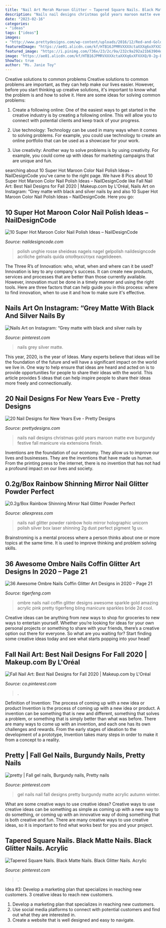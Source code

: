 ```yaml
---
title: "Nail Art Merah Maroon Glitter ~ Tapered Square Nails. Black Matte Nails. Black Glitter Nails. Acrylic"
description: "Nails nail designs christmas gold years maroon matte eve burgundy festive fall manicure via extensions finish"
date: "2023-02-16"
categories:
- "ideas"
tags: ["ideas"]
images:
- "http://www.prettydesigns.com/wp-content/uploads/2016/12/Red-and-Gold-Nails.jpg"
featuredImage: "https://ae01.alicdn.com/kf/HTB16JPMRVXXXXctaXXXq6xXFXXXQ/0-2g-Box-Rainbow-Shinning-Mirror-Nail-Glitter-Powder-Perfect-Holographic-Nails-Dust-Laser-Holo-Nails.jpg"
featured_image: "https://i.pinimg.com/736x/23/2c/9a/232c9a292a21b63904d7a89e8dc4020f.jpg"
image: "https://ae01.alicdn.com/kf/HTB16JPMRVXXXXctaXXXq6xXFXXXQ/0-2g-Box-Rainbow-Shinning-Mirror-Nail-Glitter-Powder-Perfect-Holographic-Nails-Dust-Laser-Holo-Nails.jpg"
ShowToc: true
author: "Ms. Janie Toy"
---
```



Creative solutions to common problems
Creative solutions to common problems are important, as they can help make our lives easier. However, before you start thinking up creative solutions, it's important to know what the problem is and how to solve it. Here are some ideas for solving common problems:
1. Create a following online: One of the easiest ways to get started in the creative industry is by creating a following online. This will allow you to connect with potential clients and keep track of your progress.

2. Use technology: Technology can be used in many ways when it comes to solving problems. For example, you could use technology to create an online portfolio that can be used as a showcase for your work.

3. Use creativity: Another way to solve problems is by using creativity. For example, you could come up with ideas for marketing campaigns that are unique and fun.

	

		
searching about 10 Super Hot Maroon Color Nail Polish Ideas – NailDesignCode you've came to the right page. We have 8 Pics about 10 Super Hot Maroon Color Nail Polish Ideas – NailDesignCode like Fall Nail Art: Best Nail Designs for Fall 2020 | Makeup.com by L&#039;Oréal, Nails Art on Instagram: “Grey matte with black and silver nails by and also 10 Super Hot Maroon Color Nail Polish Ideas – NailDesignCode. Here you go:
		
    
## 10 Super Hot Maroon Color Nail Polish Ideas – NailDesignCode

<img loading=lazy src="https://naildesigncode.com/wp-content/uploads/2017/09/2-5-680x1024.jpg" onerror="this.onerror=null;this.src='https://tse4.mm.bing.net/th?id=OIP.B0m-KajwqbndrfO06vtT6gHaLJ&amp;pid=15.1';" alt="10 Super Hot Maroon Color Nail Polish Ideas – NailDesignCode">

_Source: naildesigncode.com_

>polish unghie rosse sheideas nagels nagel gelpolish naildesigncode acriliche gelnails quida αποθηκεύτηκε nagelideeen. 

	

The Three R’s of Innovation: who, what, when and where can it be used?
Innovation is key to any company's success. It can create new products, services and processes that are better than those currently available. However, innovation must be done in a timely manner and using the right tools. Here are three factors that can help guide you in this process: where to find innovation, when to use it and how to make sure it's effective.

    
## Nails Art On Instagram: “Grey Matte With Black And Silver Nails By

<img loading=lazy src="https://i.pinimg.com/736x/61/f5/69/61f56900cb376c35ec373ba1cd2f5346--prom-nails-long-nails.jpg" onerror="this.onerror=null;this.src='https://tse2.mm.bing.net/th?id=OIP.fyfbIlSsi0cVhzfoeKrwgQHaHa&amp;pid=15.1';" alt="Nails Art on Instagram: “Grey matte with black and silver nails by">

_Source: pinterest.com_

>nails grey silver matte. 

	

This year, 2020, is the year of Ideas. Many experts believe that ideas will be the foundation of the future and will have a significant impact on the world we live in. One way to help ensure that ideas are heard and acted on is to provide opportunities for people to share their ideas with the world. This article provides 5 ideas that can help inspire people to share their ideas more freely and connectionually.

    
## 20 Nail Designs For New Years Eve - Pretty Designs

<img loading=lazy src="http://www.prettydesigns.com/wp-content/uploads/2016/12/Red-and-Gold-Nails.jpg" onerror="this.onerror=null;this.src='https://tse1.mm.bing.net/th?id=OIP.R-_TGvsc_wd1vTHapDX7NQHaIT&amp;pid=15.1';" alt="20 Nail Designs for New Years Eve - Pretty Designs">

_Source: prettydesigns.com_

>nails nail designs christmas gold years maroon matte eve burgundy festive fall manicure via extensions finish. 

	

Inventions are the foundation of our economy. They allow us to improve our lives and businesses. They are the inventions that have made us human. From the printing press to the internet, there is no invention that has not had a profound impact on our lives and society.

    
## 0.2g/Box Rainbow Shinning Mirror Nail Glitter Powder Perfect

<img loading=lazy src="https://ae01.alicdn.com/kf/HTB16JPMRVXXXXctaXXXq6xXFXXXQ/0-2g-Box-Rainbow-Shinning-Mirror-Nail-Glitter-Powder-Perfect-Holographic-Nails-Dust-Laser-Holo-Nails.jpg" onerror="this.onerror=null;this.src='https://tse2.mm.bing.net/th?id=OIP.jLFqmcBO3xY-1vJOC691FgHaHa&amp;pid=15.1';" alt="0.2g/Box Rainbow Shinning Mirror Nail Glitter Powder Perfect">

_Source: aliexpress.com_

>nails nail glitter powder rainbow holo mirror holographic unicorn polish silver box laser shinning 2g dust perfect pigment 1g uv. 

	

Brainstroming is a mental process where a person thinks about one or more topics at the same time. It is used to improve thinking and problem solving skills.

    
## 36 Awesome Ombre Nails Coffin Glitter Art Designs In 2020 – Page 21

<img loading=lazy src="http://www.tigerfeng.com/wp-content/uploads/2019/03/21-ombre-nails-coffin-glitter.jpg" onerror="this.onerror=null;this.src='https://tse2.mm.bing.net/th?id=OIP.w6n1DqVgX_RNrLGAoLk_TAHaJQ&amp;pid=15.1';" alt="36 Awesome Ombre Nails Coffin Glitter Art Designs in 2020 – Page 21">

_Source: tigerfeng.com_

>ombre nails nail coffin glitter designs awesome sparkle gold amazing acrylic pink pretty tigerfeng bling manicure sparkles bride 2d cool. 

	

Creative ideas can be anything from new ways to shop for groceries to new ways to entertain yourself. Whether you’re looking for ideas for your own personal projects or something to share with your friends, there’s a creative option out there for everyone. So what are you waiting for? Start finding some creative ideas today and see what starts popping into your head!

    
## Fall Nail Art: Best Nail Designs For Fall 2020 | Makeup.com By L&#039;Oréal

<img loading=lazy src="https://i.pinimg.com/736x/23/2c/9a/232c9a292a21b63904d7a89e8dc4020f.jpg" onerror="this.onerror=null;this.src='https://tse3.mm.bing.net/th?id=OIP.PfQbiZbfx7Gyahzwg1bTxwHaFj&amp;pid=15.1';" alt="Fall Nail Art: Best Nail Designs for Fall 2020 | Makeup.com by L&#039;Oréal">

_Source: co.pinterest.com_

>. 

	

Definition of Invention: The process of coming up with a new idea or product
Invention is the process of coming up with a new idea or product. A invention can be something that is new and different, something that solves a problem, or something that is simply better than what was before. There are many ways to come up with an invention, and each one has its own challenges and rewards. From the early stages of ideation to the development of a prototype, Invention takes many steps in order to make it from a concept to a reality.

    
## Pretty | Fall Gel Nails, Burgundy Nails, Pretty Nails

<img loading=lazy src="https://i.pinimg.com/736x/ee/55/e7/ee55e7558cb8006bb9818814d82de0c0.jpg" onerror="this.onerror=null;this.src='https://tse4.mm.bing.net/th?id=OIP.Hp66AoiIiKJ5LHH7Lcz9rgHaJ4&amp;pid=15.1';" alt="pretty | Fall gel nails, Burgundy nails, Pretty nails">

_Source: pinterest.com_

>gel nails nail fall designs pretty burgundy matte acrylic autumn winter. 

	

What are some creative ways to use creative ideas?
Creative ways to use creative ideas can be something as simple as coming up with a new way to do something, or coming up with an innovative way of doing something that is both creative and fun. There are many creative ways to use creative ideas, so it is important to find what works best for you and your project.

    
## Tapered Square Nails. Black Matte Nails. Black Glitter Nails. Acrylic

<img loading=lazy src="https://i.pinimg.com/736x/36/18/2d/36182d2b02fcd01b6b7bb7c8d1ad1a6e.jpg" onerror="this.onerror=null;this.src='https://tse1.mm.bing.net/th?id=OIP.MoDZvG3ffm-JdyAogRELaAHaHa&amp;pid=15.1';" alt="Tapered Square Nails. Black Matte Nails. Black Glitter Nails. Acrylic">

_Source: pinterest.com_

>. 

	

Idea #3: Develop a marketing plan that specializes in reaching new customers.
3 creative ideas to reach new customers.
1. Develop a marketing plan that specializes in reaching new customers. 
2. Use social media platforms to connect with potential customers and find out what they are interested in. 
3. Create a website that is well designed and easy to navigate.

